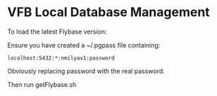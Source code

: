 VFB Local Database Management
======

To load the latest Flybase version:

Ensure you have created a ~/.pgpass file containing:
```
localhost:5432:*:nmilyav1:password
```
Obviously replacing password with the real password.

Then run getFlybase.sh
